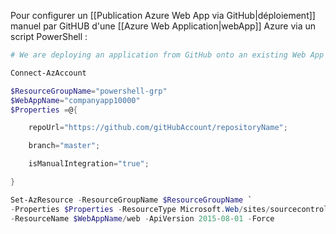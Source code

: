 
Pour configurer un [[Publication Azure Web App via GitHub|déploiement]] manuel par GitHUB d'une [[Azure Web Application|webApp]] Azure via un script PowerShell : 

```powershell
# We are deploying an application from GitHub onto an existing Web App

Connect-AzAccount

$ResourceGroupName="powershell-grp"
$WebAppName="companyapp10000"
$Properties =@{

    repoUrl="https://github.com/gitHubAccount/repositoryName";

    branch="master";

    isManualIntegration="true";

}

Set-AzResource -ResourceGroupName $ResourceGroupName `
-Properties $Properties -ResourceType Microsoft.Web/sites/sourcecontrols `
-ResourceName $WebAppName/web -ApiVersion 2015-08-01 -Force
```